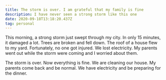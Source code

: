 ```yaml
---
title: The storm is over. I am grateful that my family is fine
description: I have never seen a strong storm like this one
date: 2020-09-18T13:18:20.437Z
tag: personal
---
```

This morning, a strong storm just swept through my city. In only 15 minutes, it damaged a lot. Trees are broken and fell down. The roof of a house flew to my yard. Fortunately, no one got injured. We lost electricity. My parents went out while the storm were coming and I worried about them.

The storm is over. Now everything is fine. We are cleaning our house. My parents come back and be normal. We have electricity and be preparing for the dinner.